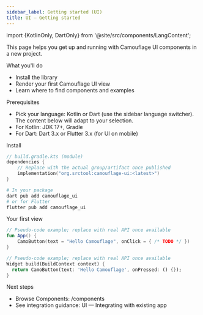 ```yaml
---
sidebar_label: Getting started (UI)
title: UI — Getting started
---
```


import {KotlinOnly, DartOnly} from '@site/src/components/LangContent';

This page helps you get up and running with Camouflage UI components in a new project.

What you'll do
- Install the library
- Render your first Camouflage UI view
- Learn where to find components and examples

Prerequisites
- Pick your language: Kotlin or Dart (use the sidebar language switcher). The content below will adapt to your selection.
- For Kotlin: JDK 17+, Gradle
- For Dart: Dart 3.x or Flutter 3.x (for UI on mobile)

Install

<KotlinOnly>

```kotlin
// build.gradle.kts (module)
dependencies {
    // Replace with the actual group/artifact once published
    implementation("org.srctool:camouflage-ui:<latest>")
}
```

</KotlinOnly>

<DartOnly>

```bash
# In your package
dart pub add camouflage_ui
# or for Flutter
flutter pub add camouflage_ui
```

</DartOnly>

Your first view

<KotlinOnly>

```kotlin
// Pseudo-code example; replace with real API once available
fun App() {
    CamoButton(text = "Hello Camouflage", onClick = { /* TODO */ })
}
```

</KotlinOnly>

<DartOnly>

```dart
// Pseudo-code example; replace with real API once available
Widget build(BuildContext context) {
  return CamoButton(text: 'Hello Camouflage', onPressed: () {});
}
```

</DartOnly>

Next steps
- Browse Components: /components
- See integration guidance: UI — Integrating with existing app